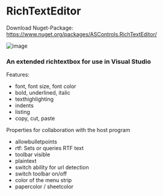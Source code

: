﻿# RichTextEditor

Download Nuget-Package: https://www.nuget.org/packages/ASControls.RichTextEditor/

![image](https://github.com/agshnde/RichTextEditor/assets/11722689/b9c8f481-5f74-4724-964e-3b76a11e1841)


### An extended richtextbox for use in Visual Studio

Features:
- font, font size, font color
- bold, underlined, italic
- texthighlighting
- indents
- listing
- copy, cut, paste

Properties for collaboration with the host program
- allowbulletpoints
- rtf: Sets or queries RTF text
- toolbar visible
- plaintext
- switch ability for url detection
- switch toolbar on/off
- color of the menu strip
- papercolor / sheetcolor
